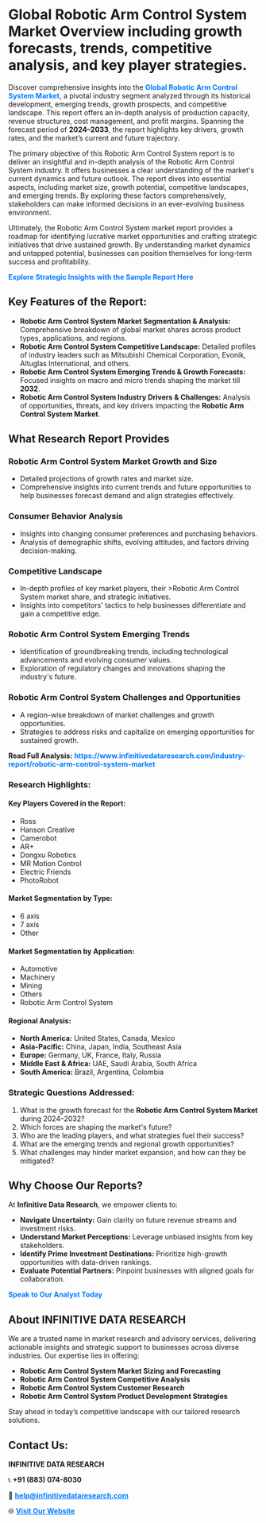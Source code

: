 <h1>Global Robotic Arm Control System Market Overview including growth forecasts, trends, competitive analysis, and key player strategies.</h1>
<p>
Discover comprehensive insights into the 
<a href="https://www.infinitivedataresearch.com/industry-report/robotic-arm-control-system-market" rel="dofollow" style="color: #007BFF; text-decoration: none;"><strong>Global Robotic Arm Control System Market</strong></a>, a pivotal industry segment analyzed through its historical development, emerging trends, growth prospects, and competitive landscape. This report offers an in-depth analysis of production capacity, revenue structures, cost management, and profit margins. Spanning the forecast period of <strong>2024–2033</strong>, the report highlights key drivers, growth rates, and the market’s current and future trajectory.
</p>
<p>
The primary objective of this Robotic Arm Control System report is to deliver an insightful and in-depth analysis of the Robotic Arm Control System industry. It offers businesses a clear understanding of the market's current dynamics and future outlook. The report dives into essential aspects, including market size, growth potential, competitive landscapes, and emerging trends. By exploring these factors comprehensively, stakeholders can make informed decisions in an ever-evolving business environment.
</p>
<p>
Ultimately, the Robotic Arm Control System market report provides a roadmap for identifying lucrative market opportunities and crafting strategic initiatives that drive sustained growth. By understanding market dynamics and untapped potential, businesses can position themselves for long-term success and profitability.
</p>
<p>
<a href="https://www.infinitivedataresearch.com/request-sample/reportId=112166" style="color: #007BFF; text-decoration: none;"><strong>Explore Strategic Insights with the Sample Report Here</strong></a>
</p>

<h2>Key Features of the Report:</h2>
<ul>
<li><strong>Robotic Arm Control System Market Segmentation & Analysis:</strong> Comprehensive breakdown of global market shares across product types, applications, and regions.</li>
<li><strong>Robotic Arm Control System Competitive Landscape:</strong> Detailed profiles of industry leaders such as Mitsubishi Chemical Corporation, Evonik, Altuglas International, and others.</li>
<li><strong>Robotic Arm Control System Emerging Trends & Growth Forecasts:</strong> Focused insights on macro and micro trends shaping the market till <strong>2032</strong>.</li>
<li><strong>Robotic Arm Control System Industry Drivers & Challenges:</strong> Analysis of opportunities, threats, and key drivers impacting the <strong>Robotic Arm Control System Market</strong>.</li>
</ul>

<h2>What Research Report Provides</h2>
<h3>Robotic Arm Control System Market Growth and Size</h3>
<ul>
<li>Detailed projections of growth rates and market size.</li>
<li>Comprehensive insights into current trends and future opportunities to help businesses forecast demand and align strategies effectively.</li>
</ul>

<h3>Consumer Behavior Analysis</h3>
<ul>
<li>Insights into changing consumer preferences and purchasing behaviors.</li>
<li>Analysis of demographic shifts, evolving attitudes, and factors driving decision-making.</li>
</ul>

<h3>Competitive Landscape</h3>
<ul>
<li>In-depth profiles of key market players, their >Robotic Arm Control System market share, and strategic initiatives.</li>
<li>Insights into competitors' tactics to help businesses differentiate and gain a competitive edge.</li>
</ul>

<h3>Robotic Arm Control System Emerging Trends</h3>
<ul>
<li>Identification of groundbreaking trends, including technological advancements and evolving consumer values.</li>
<li>Exploration of regulatory changes and innovations shaping the industry's future.</li>
</ul>

<h3>Robotic Arm Control System Challenges and Opportunities</h3>
<ul>
<li>A region-wise breakdown of market challenges and growth opportunities.</li>
<li>Strategies to address risks and capitalize on emerging opportunities for sustained growth.</li>
</ul>
<p><strong>Read Full Analysis:</strong> <a href="https://www.infinitivedataresearch.com/industry-report/robotic-arm-control-system-market" rel="dofollow" style="color: #007BFF; text-decoration: none;"><strong>https://www.infinitivedataresearch.com/industry-report/robotic-arm-control-system-market</strong></a></p>
<h3>Research Highlights:</h3>
<h4>Key Players Covered in the Report:</h4>
<ul><li>Ross</li><li>Hanson Creative</li><li>Camerobot</li><li>AR+</li><li>Dongxu Robotics</li><li>MR Motion Control</li><li>Electric Friends</li><li>PhotoRobot</li></ul>
<h4>Market Segmentation by Type:</h4>
<ul><li>6 axis</li><li>7 axis</li><li>Other</li></ul>
<h4>Market Segmentation by Application:</h4>
<ul><li>Automotive</li><li>Machinery</li><li>Mining</li><li>Others</li><li>Robotic Arm Control System</li></ul>

<h4>Regional Analysis:</h4>
<ul>
<li><strong>North America:</strong> United States, Canada, Mexico</li>
<li><strong>Asia-Pacific:</strong> China, Japan, India, Southeast Asia</li>
<li><strong>Europe:</strong> Germany, UK, France, Italy, Russia</li>
<li><strong>Middle East & Africa:</strong> UAE, Saudi Arabia, South Africa</li>
<li><strong>South America:</strong> Brazil, Argentina, Colombia</li>
</ul>

<h3>Strategic Questions Addressed:</h3>
<ol>
<li>What is the growth forecast for the <strong>Robotic Arm Control System Market</strong> during 2024–2032?</li>
<li>Which forces are shaping the market's future?</li>
<li>Who are the leading players, and what strategies fuel their success?</li>
<li>What are the emerging trends and regional growth opportunities?</li>
<li>What challenges may hinder market expansion, and how can they be mitigated?</li>
</ol>

<h2>Why Choose Our Reports?</h2>
<p>At <strong>Infinitive Data Research</strong>, we empower clients to:</p>
<ul>
<li><strong>Navigate Uncertainty:</strong> Gain clarity on future revenue streams and investment risks.</li>
<li><strong>Understand Market Perceptions:</strong> Leverage unbiased insights from key stakeholders.</li>
<li><strong>Identify Prime Investment Destinations:</strong> Prioritize high-growth opportunities with data-driven rankings.</li>
<li><strong>Evaluate Potential Partners:</strong> Pinpoint businesses with aligned goals for collaboration.</li>
</ul>
<p><a href="https://www.infinitivedataresearch.com/industry-report/robotic-arm-control-system-market" rel="dofollow" style="color: #007BFF; text-decoration: none;"><strong>Speak to Our Analyst Today</strong></a></p>

<h2>About INFINITIVE DATA RESEARCH</h2>
<p>We are a trusted name in market research and advisory services, delivering actionable insights and strategic support to businesses across diverse industries. Our expertise lies in offering:</p>
<ul>
<li><strong>Robotic Arm Control System Market Sizing and Forecasting</strong></li>
<li><strong>Robotic Arm Control System Competitive Analysis</strong></li>
<li><strong>Robotic Arm Control System Customer Research</strong></li>
<li><strong>Robotic Arm Control System Product Development Strategies</strong></li>
</ul>
<p>Stay ahead in today’s competitive landscape with our tailored research solutions.</p>

<h2>Contact Us:</h2>
<p><strong>INFINITIVE DATA RESEARCH</strong></p>
<p>📞 <strong>+91 (883) 074-8030</strong></p>
<p>📧 <strong><a href="mailto:help@infinitivedataresearch.com" style="color: #007BFF;">help@infinitivedataresearch.com</a></strong></p>
<p>🌐 <strong><a href="https://www.infinitivedataresearch.com" rel="dofollow" style="color: #007BFF;">Visit Our Website</a></strong></p>